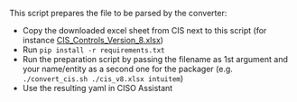 This script prepares the file to be parsed by the converter:

- Copy the downloaded excel sheet from CIS next to this script (for instance [CIS_Controls_Version_8.xlsx](https://learn.cisecurity.org/cis-controls-download))
- Run `pip install -r requirements.txt`
- Run the preparation script by passing the filename as 1st argument and your name/entity as a second one for the packager (e.g. `./convert_cis.sh ./cis_v8.xlsx intuitem`)
- Use the resulting yaml in CISO Assistant
